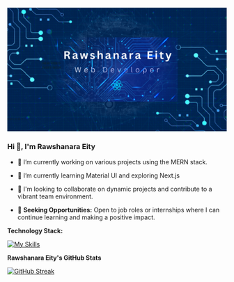 ![Banner Image](images/Banner.png)

### Hi 👋, I'm Rawshanara Eity


- 🔭 I’m currently working on various projects using the MERN stack. 
- 🌱 I’m currently learning Material UI and exploring Next.js

- 👯 I'm looking to collaborate on dynamic projects and contribute to a vibrant team environment.

- 🤔 **Seeking Opportunities:** Open to job roles or internships where I can continue learning and making a positive impact.

**Technology Stack:**

[![My Skills](https://skillicons.dev/icons?i=html,css,tailwind,js,react,bootstrap,express,firebase,mongodb,nodejs)](https://skillicons.dev)


**Rawshanara Eity's GitHub Stats**

[![GitHub Streak](https://github-readme-streak-stats.herokuapp.com?user=RawshanaraEity&theme=ocean-gradient)](https://git.io/streak-stats)



